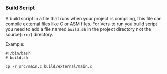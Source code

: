 ### Build Script

A build script in a file that runs when your project is compiling, this file can compile external files like C or ASM 
files. For Vers to run you build script you need to add a file named ``build.sh`` in the project directory not the 
source(``src/``) directory.

Example:
```shell
#!/bin/bash
# build.sh

cp -r src/main.c build/external/main.c
```
